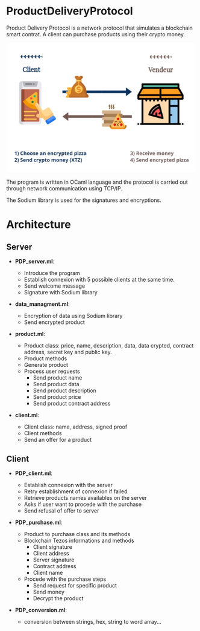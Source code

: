 # ProductDeliveryProtocol

Product Delivery Protocol is a network protocol that simulates a blockchain smart contrat. A client can purchase products using their crypto money.

<p align="center">
  <img src="./images/Product_Delivery_Protocol.png" alt="Product Delivery Protocol" width="500">
</p>

The program is written in OCaml language and the protocol is carried out through network communication using TCP/IP.

The Sodium library is used for the signatures and encryptions.

# Architecture

## Server

- **PDP_server.ml**:
    - Introduce the program 
    - Establish connexion with 5 possible clients at the same time.
    - Send welcome message
    - Signature with Sodium library

- **data_managment.ml**:
    - Encryption of data using Sodium library
    - Send encrypted product

- **product.ml**:
    - Product class: price, name, description, data, data crypted, contract address, secret key and public key.
    - Product methods
    - Generate product 
    - Process user requests
        - Send product name
        - Send product data
        - Send product description
        - Send product price
        - Send product contract address 

- **client.ml**:
    - Client class: name, address, signed proof
    - Client methods
    - Send an offer for a product 

## Client

- **PDP_client.ml**:
    - Establish connexion with the server
    - Retry establishment of connexion if failed
    - Retrieve products names availables on the server
    - Asks if user want to procede with the purchase
    - Send refusal of offer to server

- **PDP_purchase.ml**:
    - Product to purchase class and its methods 
    - Blockchain Tezos informations and methods
        - Client signature
        - Client address
        - Server signature
        - Contract address
        - Client name 
    - Procede with the purchase steps
        - Send request for specific product
        - Send money 
        - Decrypt the product

- **PDP_conversion.ml**:
    - conversion between strings, hex, string to word array... 
   
